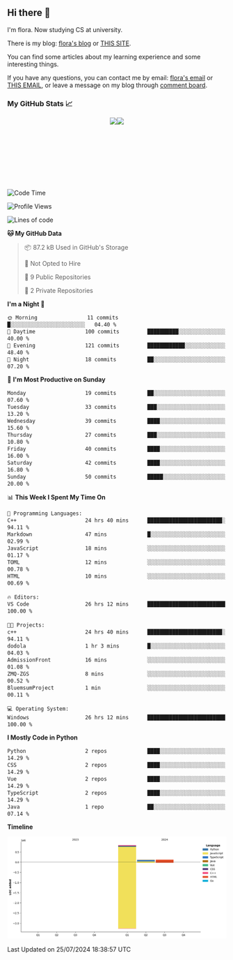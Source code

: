 ## Hi there 👋

I'm flora. Now studying CS at university. 

There is my blog: [flora's blog](https://florae006.github.io/) or [THIS SITE](https://dodolalorc.cn/). 

You can find some articles about my learning experience and some interesting things.

If you have any questions, you can contact me by email: [flora's email](mailto:chenflora124@gmail.com) or [THIS EMAIL](mailto:flora_chen2021@163.com), or leave a message on my blog through [comment board](https://florae006.github.io/comments/).

### My GitHub Stats 📈
<div style="display:flex;flex-direction:row;justify-content:center;">
  <img height="150" class="img" src="https://github-readme-stats.vercel.app/api?username=Florae006&count_private=true&show_icons=true&theme=graywhite&show_owner=true" />
  <img height="150" class="img" src="https://github-readme-stats.vercel.app/api/top-langs/?username=Florae006&layout=compact&theme=graywhite" />
</div>

<!--START_SECTION:waka-->
![Code Time](http://img.shields.io/badge/Code%20Time-81%20hrs%2014%20mins-blue)

![Profile Views](http://img.shields.io/badge/Profile%20Views-0-blue)

![Lines of code](https://img.shields.io/badge/From%20Hello%20World%20I%27ve%20Written-1.1%20million%20lines%20of%20code-blue)

**🐱 My GitHub Data** 

> 📦 87.2 kB Used in GitHub's Storage 
 > 
> 🚫 Not Opted to Hire
 > 
> 📜 9 Public Repositories 
 > 
> 🔑 2 Private Repositories 
 > 
**I'm a Night 🦉** 

```text
🌞 Morning                11 commits          █░░░░░░░░░░░░░░░░░░░░░░░░   04.40 % 
🌆 Daytime                100 commits         ██████████░░░░░░░░░░░░░░░   40.00 % 
🌃 Evening                121 commits         ████████████░░░░░░░░░░░░░   48.40 % 
🌙 Night                  18 commits          ██░░░░░░░░░░░░░░░░░░░░░░░   07.20 % 
```
📅 **I'm Most Productive on Sunday** 

```text
Monday                   19 commits          ██░░░░░░░░░░░░░░░░░░░░░░░   07.60 % 
Tuesday                  33 commits          ███░░░░░░░░░░░░░░░░░░░░░░   13.20 % 
Wednesday                39 commits          ████░░░░░░░░░░░░░░░░░░░░░   15.60 % 
Thursday                 27 commits          ███░░░░░░░░░░░░░░░░░░░░░░   10.80 % 
Friday                   40 commits          ████░░░░░░░░░░░░░░░░░░░░░   16.00 % 
Saturday                 42 commits          ████░░░░░░░░░░░░░░░░░░░░░   16.80 % 
Sunday                   50 commits          █████░░░░░░░░░░░░░░░░░░░░   20.00 % 
```


📊 **This Week I Spent My Time On** 

```text
💬 Programming Languages: 
C++                      24 hrs 40 mins      ████████████████████████░   94.11 % 
Markdown                 47 mins             █░░░░░░░░░░░░░░░░░░░░░░░░   02.99 % 
JavaScript               18 mins             ░░░░░░░░░░░░░░░░░░░░░░░░░   01.17 % 
TOML                     12 mins             ░░░░░░░░░░░░░░░░░░░░░░░░░   00.78 % 
HTML                     10 mins             ░░░░░░░░░░░░░░░░░░░░░░░░░   00.69 % 

🔥 Editors: 
VS Code                  26 hrs 12 mins      █████████████████████████   100.00 % 

🐱‍💻 Projects: 
c++                      24 hrs 40 mins      ████████████████████████░   94.11 % 
dodola                   1 hr 3 mins         █░░░░░░░░░░░░░░░░░░░░░░░░   04.03 % 
AdmissionFront           16 mins             ░░░░░░░░░░░░░░░░░░░░░░░░░   01.08 % 
ZMQ-ZGS                  8 mins              ░░░░░░░░░░░░░░░░░░░░░░░░░   00.52 % 
BluemsumProject          1 min               ░░░░░░░░░░░░░░░░░░░░░░░░░   00.11 % 

💻 Operating System: 
Windows                  26 hrs 12 mins      █████████████████████████   100.00 % 
```

**I Mostly Code in Python** 

```text
Python                   2 repos             ████░░░░░░░░░░░░░░░░░░░░░   14.29 % 
CSS                      2 repos             ████░░░░░░░░░░░░░░░░░░░░░   14.29 % 
Vue                      2 repos             ████░░░░░░░░░░░░░░░░░░░░░   14.29 % 
TypeScript               2 repos             ████░░░░░░░░░░░░░░░░░░░░░   14.29 % 
Java                     1 repo              ██░░░░░░░░░░░░░░░░░░░░░░░   07.14 % 
```



**Timeline**

![Lines of Code chart](https://raw.githubusercontent.com/Florae006/Florae006/main/assets/bar_graph.png)


 Last Updated on 25/07/2024 18:38:57 UTC
<!--END_SECTION:waka-->

<!--
**Florae006/Florae006** is a ✨ _special_ ✨ repository because its `README.md` (this file) appears on your GitHub profile.

Here are some ideas to get you started:

- 🔭 I’m currently working on ...
- 🌱 I’m currently learning ...
- 👯 I’m looking to collaborate on ...
- 🤔 I’m looking for help with ...
- 💬 Ask me about ...
- 📫 How to reach me: ...
- 😄 Pronouns: ...
- ⚡ Fun fact: ...
  -->

